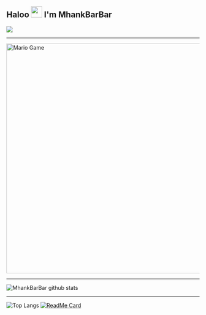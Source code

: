## Haloo <img src="https://github.com/TheDudeThatCode/TheDudeThatCode/blob/master/Assets/Hi.gif" width="29px"> I'm MhankBarBar
<img align="center" height="auto" src="https://github.com/MhankBarBar/MhankBarBar/blob/master/img/images%20(15).jpeg"/>

___

<img src="https://github.com/TheDudeThatCode/TheDudeThatCode/blob/master/Assets/Mario_Gameplay.gif" alt="Mario Game" width="600" />

___

![MhankBarBar github stats](https://github-readme-stats.vercel.app/api?username=mhankbarbar&show_icons=true&theme=dark&show_owner=true)
___

![Top Langs](https://github-readme-stats.vercel.app/api/top-langs/?username=mhankbarbar&theme=dark&hide=css,html)
[![ReadMe Card](https://github-readme-stats.vercel.app/api/pin/?username=mhankbarbar&repo=whatsapp-bot)](https://github.com/mhankbarbar/whatsapp-bot)
